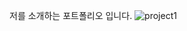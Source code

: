 저를 소개하는 포트폴리오 입니다.
![project1](https://user-images.githubusercontent.com/123912121/224530255-dfdf0fff-9d1f-44fd-a94b-fbd64c664233.png)
